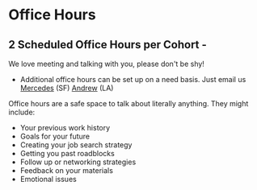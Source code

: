 # Office Hours 

## **2 Scheduled Office Hours per Cohort** - 

We love meeting and talking with you, please don't be shy! 
- Additional office hours can be set up on a need basis. Just email us [Mercedes](mailto:mjenkins@ga.co) (SF) [Andrew](mailto:andrew.kumar@ga.co) (LA) 

Office hours are a safe space to talk about literally anything. They might include:
- Your previous work history 
- Goals for your future 
- Creating your job search strategy 
- Getting you past roadblocks 
- Follow up or networking strategies 
- Feedback on your materials 
- Emotional issues
















